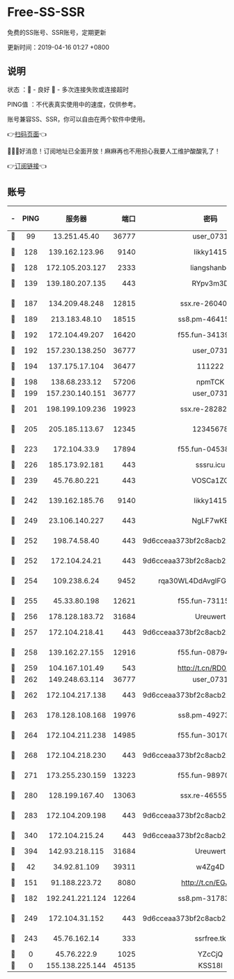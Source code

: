 # Free-SS-SSR

免费的SS账号、SSR账号，定期更新

更新时间：2019-04-16 01:27 +0800

## 说明

状态     ：🙂 - 良好 🙁 - 多次连接失败或连接超时

PING值   ：不代表真实使用中的速度，仅供参考。

账号兼容SS、SSR，你可以自由在两个软件中使用。

👉[扫码页面](https://liesauer.github.io/Free-SS-SSR/)👈

🎉🎉🎉好消息！订阅地址已全面开放！麻麻再也不用担心我要人工维护酸酸乳了！

👉[订阅链接](https://www.liesauer.net/yogurt/subscribe?ACCESS_TOKEN=DAYxR3mMaZAsaqUb)👈

## 账号

|-|PING|服务器|端口|密码|加密方式|区域|
|:----:|:----:|:-----:|-----:|:----:|:----:|:----:|
|🙂|99|13.251.45.40|36777|user_0731|chacha20|SG|
|🙂|128|139.162.123.96|9140|likky1415|aes-256-cfb|JP|
|🙂|128|172.105.203.127|2333|liangshanbo|chacha20|JP|
|🙂|139|139.180.207.135|443|RYpv3m3D|aes-256-cfb|JP|
|🙂|187|134.209.48.248|12815|ssx.re-26040435|aes-256-cfb|US|
|🙂|189|213.183.48.10|18515|ss8.pm-46415909|rc4-md5|RU|
|🙂|192|172.104.49.207|16420|f55.fun-34139153|aes-256-cfb|SG|
|🙂|192|157.230.138.250|36777|user_0731|chacha20|US|
|🙂|194|137.175.17.104|36477|111222|aes-256-cfb|US|
|🙂|198|138.68.233.12|57206|npmTCK|rc4-md5|US|
|🙂|199|157.230.140.151|36777|user_0731|chacha20|US|
|🙂|201|198.199.109.236|19923|ssx.re-28282607|aes-256-cfb|US|
|🙂|205|205.185.113.67|12345|12345678|aes-256-cfb|US|
|🙂|223|172.104.33.9|17894|f55.fun-04538328|aes-256-cfb|SG|
|🙂|226|185.173.92.181|443|sssru.icu|rc4-md5|RU|
|🙂|239|45.76.80.221|443|VOSCa1ZG|aes-256-cfb|DE|
|🙂|242|139.162.185.76|9140|likky1415|aes-256-cfb|DE|
|🙂|249|23.106.140.227|443|NgLF7wKB|aes-256-cfb|US|
|🙂|252|198.74.58.40|443|9d6cceaa373bf2c8acb22e60b6a58be6|aes-256-cfb|US|
|🙂|252|172.104.24.21|443|9d6cceaa373bf2c8acb22e60b6a58be6|aes-256-cfb|US|
|🙂|254|109.238.6.24|9452|rqa30WL4DdAvgIFG6Fs3znzTa|aes-256-cfb|FR|
|🙂|255|45.33.80.198|12621|f55.fun-73115656|aes-256-cfb|US|
|🙂|256|178.128.183.72|31684|Ureuwert|chacha20|US|
|🙂|257|172.104.218.41|443|9d6cceaa373bf2c8acb22e60b6a58be6|aes-256-cfb|US|
|🙂|258|139.162.27.155|12916|f55.fun-08794252|aes-256-cfb|SG|
|🙂|259|104.167.101.49|543|http://t.cn/RD0D7sx|rc4-md5|CA|
|🙂|262|149.248.63.114|36777|user_0731|chacha20|CA|
|🙂|262|172.104.217.138|443|9d6cceaa373bf2c8acb22e60b6a58be6|aes-256-cfb|US|
|🙂|263|178.128.108.168|19976|ss8.pm-49273481|aes-256-cfb|SG|
|🙂|264|172.104.211.238|14985|f55.fun-30170078|aes-256-cfb|US|
|🙂|268|172.104.218.230|443|9d6cceaa373bf2c8acb22e60b6a58be6|aes-256-cfb|US|
|🙂|271|173.255.230.159|13223|f55.fun-98970038|aes-256-cfb|US|
|🙂|280|128.199.167.40|13063|ssx.re-46555321|aes-256-cfb|SG|
|🙂|283|172.104.209.198|443|9d6cceaa373bf2c8acb22e60b6a58be6|aes-256-cfb|US|
|🙂|340|172.104.215.24|443|9d6cceaa373bf2c8acb22e60b6a58be6|aes-256-cfb|US|
|🙂|394|142.93.218.115|31684|Ureuwert|chacha20|IN|
|🙂|42|34.92.81.109|39311|w4Zg4D|chacha20-ietf|US|
|🙂|151|91.188.223.72|8080|http://t.cn/EGJIyrl|rc4-md5|RU|
|🙂|182|192.241.221.124|12264|ss8.pm-31783511|aes-256-cfb|US|
|🙂|249|172.104.31.152|443|9d6cceaa373bf2c8acb22e60b6a58be6|aes-256-cfb|US|
|🙁|243|45.76.162.14|333|ssrfree.tk|aes-256-cfb|SG|
|🙁|0|45.76.222.9|1025|YZcCjQ|rc4-md5|JP|
|🙁|0|155.138.225.144|45135|KSS18l|rc4-md5|US|
